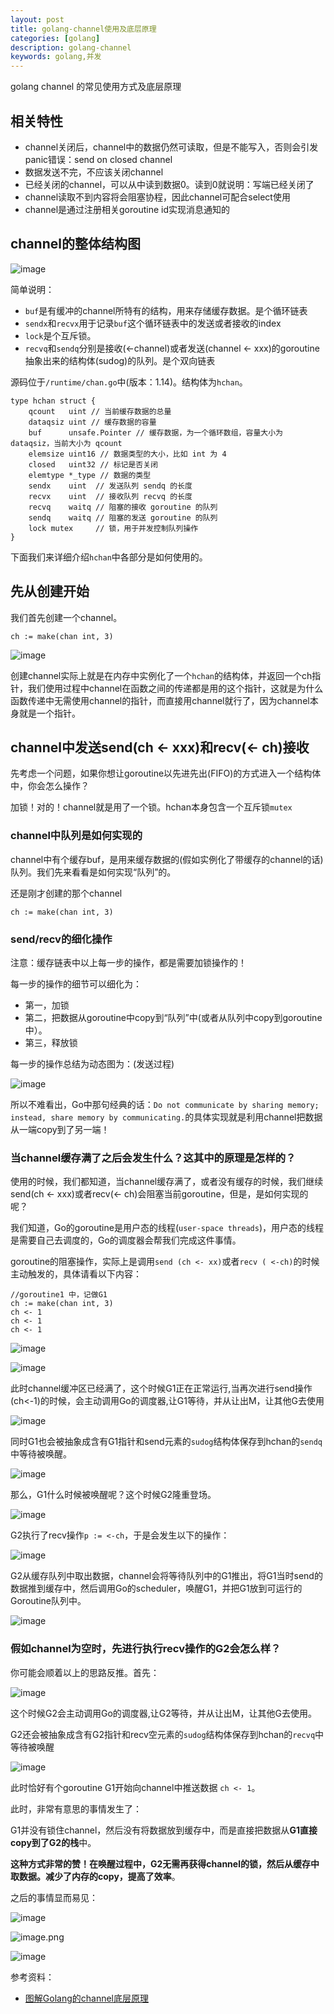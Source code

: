 ```yaml
---
layout: post
title: golang-channel使用及底层原理
categories: [golang]
description: golang-channel
keywords: golang,并发
---
```


golang  channel 的常见使用方式及底层原理

## 相关特性

- channel关闭后，channel中的数据仍然可读取，但是不能写入，否则会引发panic错误：send on closed channel
- 数据发送不完，不应该关闭channel
- 已经关闭的channel，可以从中读到数据0。读到0就说明：写端已经关闭了
- channel读取不到内容将会阻塞协程，因此channel可配合select使用
- channel是通过注册相关goroutine id实现消息通知的



## channel的整体结构图

![image](https://raw.githubusercontent.com/Taoey/Taoey.github.io/master/_pics/2021-2-4-golang_channel.assets/hchan.png)

简单说明：

- `buf`是有缓冲的channel所特有的结构，用来存储缓存数据。是个循环链表
- `sendx`和`recvx`用于记录`buf`这个循环链表中的发送或者接收的index
- `lock`是个互斥锁。
- `recvq`和`sendq`分别是接收(<-channel)或者发送(channel <- xxx)的goroutine抽象出来的结构体(sudog)的队列。是个双向链表

源码位于`/runtime/chan.go`中(版本：1.14)。结构体为`hchan`。



```
type hchan struct {
    qcount   uint // 当前缓存数据的总量  
    dataqsiz uint // 缓存数据的容量      
    buf      unsafe.Pointer // 缓存数据，为一个循环数组，容量大小为 dataqsiz，当前大小为 qcount
    elemsize uint16 // 数据类型的大小，比如 int 为 4
    closed   uint32 // 标记是否关闭
    elemtype *_type // 数据的类型
    sendx    uint  // 发送队列 sendq 的长度
    recvx    uint  // 接收队列 recvq 的长度
    recvq    waitq // 阻塞的接收 goroutine 的队列
    sendq    waitq // 阻塞的发送 goroutine 的队列
    lock mutex     // 锁，用于并发控制队列操作
}
```



下面我们来详细介绍`hchan`中各部分是如何使用的。

## 先从创建开始

我们首先创建一个channel。

```
ch := make(chan int, 3)
```

![image](https://raw.githubusercontent.com/Taoey/Taoey.github.io/master/_pics/2021-2-4-golang_channel.assets/hchan1.png)

创建channel实际上就是在内存中实例化了一个`hchan`的结构体，并返回一个ch指针，我们使用过程中channel在函数之间的传递都是用的这个指针，这就是为什么函数传递中无需使用channel的指针，而直接用channel就行了，因为channel本身就是一个指针。

## channel中发送send(ch <- xxx)和recv(<- ch)接收

先考虑一个问题，如果你想让goroutine以先进先出(FIFO)的方式进入一个结构体中，你会怎么操作？

加锁！对的！channel就是用了一个锁。hchan本身包含一个互斥锁`mutex`

### channel中队列是如何实现的

channel中有个缓存buf，是用来缓存数据的(假如实例化了带缓存的channel的话)队列。我们先来看看是如何实现“队列”的。

还是刚才创建的那个channel

```
ch := make(chan int, 3)
```



### send/recv的细化操作

注意：缓存链表中以上每一步的操作，都是需要加锁操作的！

每一步的操作的细节可以细化为：

- 第一，加锁
- 第二，把数据从goroutine中copy到“队列”中(或者从队列中copy到goroutine中）。
- 第三，释放锁

每一步的操作总结为动态图为：(发送过程)

![image](https://raw.githubusercontent.com/Taoey/Taoey.github.io/master/_pics/2021-2-4-golang_channel.assets/send_single.gif)

所以不难看出，Go中那句经典的话：`Do not communicate by sharing memory; instead, share memory by communicating.`的具体实现就是利用channel把数据从一端copy到了另一端！



### 当channel缓存满了之后会发生什么？这其中的原理是怎样的？

使用的时候，我们都知道，当channel缓存满了，或者没有缓存的时候，我们继续send(ch <- xxx)或者recv(<- ch)会阻塞当前goroutine，但是，是如何实现的呢？

我们知道，Go的goroutine是用户态的线程(`user-space threads`)，用户态的线程是需要自己去调度的，Go的调度器会帮我们完成这件事情。



goroutine的阻塞操作，实际上是调用`send (ch <- xx)`或者`recv ( <-ch)`的时候主动触发的，具体请看以下内容：

```
//goroutine1 中，记做G1
ch := make(chan int, 3)
ch <- 1
ch <- 1
ch <- 1
```

![image](https://raw.githubusercontent.com/Taoey/Taoey.github.io/master/_pics/2021-2-4-golang_channel.assets/hchan_block.png)

![image](https://raw.githubusercontent.com/Taoey/Taoey.github.io/master/_pics/2021-2-4-golang_channel.assets/hchan_block1.png)

此时channel缓冲区已经满了，这个时候G1正在正常运行,当再次进行send操作(ch<-1)的时候，会主动调用Go的调度器,让G1等待，并从让出M，让其他G去使用

![image](https://raw.githubusercontent.com/Taoey/Taoey.github.io/master/_pics/2021-2-4-golang_channel.assets/hchan_block2.png)

同时G1也会被抽象成含有G1指针和send元素的`sudog`结构体保存到hchan的`sendq`中等待被唤醒。

![image](https://raw.githubusercontent.com/Taoey/Taoey.github.io/master/_pics/2021-2-4-golang_channel.assets/hchan_blok3.gif)

那么，G1什么时候被唤醒呢？这个时候G2隆重登场。

![image](https://raw.githubusercontent.com/Taoey/Taoey.github.io/master/_pics/2021-2-4-golang_channel.assets/hchan_block4.png)

G2执行了recv操作`p := <-ch`，于是会发生以下的操作：

![image](https://raw.githubusercontent.com/Taoey/Taoey.github.io/master/_pics/2021-2-4-golang_channel.assets/hchan_block5.gif)

G2从缓存队列中取出数据，channel会将等待队列中的G1推出，将G1当时send的数据推到缓存中，然后调用Go的scheduler，唤醒G1，并把G1放到可运行的Goroutine队列中。

![image](https://raw.githubusercontent.com/Taoey/Taoey.github.io/master/_pics/2021-2-4-golang_channel.assets/hchan_block6.gif)

### 假如channel为空时，先进行执行recv操作的G2会怎么样？

你可能会顺着以上的思路反推。首先：

![image](https://raw.githubusercontent.com/Taoey/Taoey.github.io/master/_pics/2021-2-4-golang_channel.assets/hchan_block7_1.png)

这个时候G2会主动调用Go的调度器,让G2等待，并从让出M，让其他G去使用。

G2还会被抽象成含有G2指针和recv空元素的`sudog`结构体保存到hchan的`recvq`中等待被唤醒

![image](https://raw.githubusercontent.com/Taoey/Taoey.github.io/master/_pics/2021-2-4-golang_channel.assets/hchan_block7.gif)

此时恰好有个goroutine G1开始向channel中推送数据 `ch <- 1`。

此时，非常有意思的事情发生了：



G1并没有锁住channel，然后没有将数据放到缓存中，而是直接把数据从**G1直接copy到了G2的栈**中。

**这种方式非常的赞！在唤醒过程中，G2无需再获得channel的锁，然后从缓存中取数据。减少了内存的copy，提高了效率**。

之后的事情显而易见：

![image](https://raw.githubusercontent.com/Taoey/Taoey.github.io/master/_pics/2021-2-4-golang_channel.assets/hchan_block8.gif)

![image.png](https://raw.githubusercontent.com/Taoey/Taoey.github.io/master/_pics/2021-2-4-golang_channel.assets/image.png)



![image](https://raw.githubusercontent.com/Taoey/Taoey.github.io/master/_pics/2021-2-4-golang_channel.assets/hchan_block9.gif)





参考资料：

- [图解Golang的channel底层原理](https://studygolang.com/articles/20714)